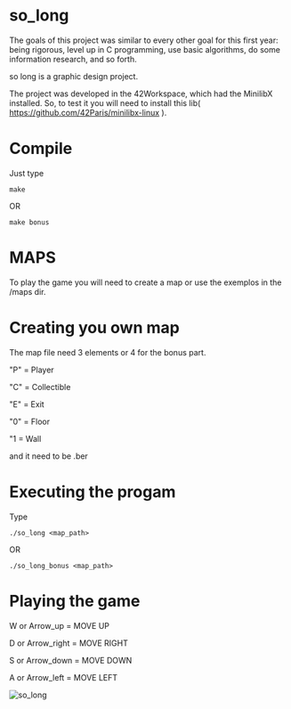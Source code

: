 # so_long

The goals of this project was similar to every other goal for this first year: being rigorous,
level up in C programming, use basic algorithms, do some information research, and so
forth.

so long is a graphic design project.

The project was developed in the 42Workspace, which had the MinilibX installed. So, to test it you will need to install this lib( https://github.com/42Paris/minilibx-linux ).


# Compile

Just type

`` make ``

OR

`` make bonus ``

# MAPS

To play the game you will need to create a map or use the exemplos in the /maps dir.

# Creating you own map

The map file need 3 elements or 4 for the bonus part.

"P" = Player

"C" = Collectible

"E" = Exit

"0" = Floor

"1 = Wall

and it need to be .ber

# Executing the progam

Type

`` ./so_long <map_path> ``

OR

`` ./so_long_bonus <map_path> ``


# Playing the game

W or Arrow_up = MOVE UP

D or Arrow_right = MOVE RIGHT

S or Arrow_down = MOVE DOWN

A or Arrow_left = MOVE LEFT
 
 
 ![so_long](https://github.com/Ygomes/so_long/blob/master/game_preview/so_long.png?raw=true)
